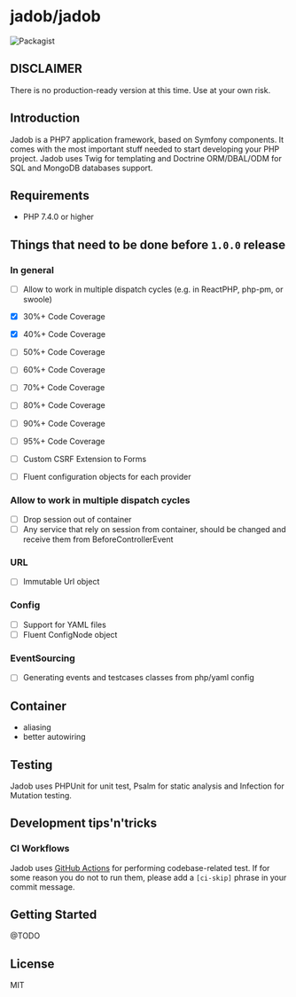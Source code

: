 # jadob/jadob

![Packagist](https://img.shields.io/packagist/l/jadob/jadob.svg)

## DISCLAIMER

There is no production-ready version at this time. Use at your own risk.

## Introduction

Jadob is a PHP7 application framework, based on Symfony components. It comes with the most important
stuff needed to start developing your PHP project.
Jadob uses Twig for templating and Doctrine ORM/DBAL/ODM for SQL and MongoDB databases support.


## Requirements

- PHP 7.4.0 or higher

## Things that need to be done before `1.0.0` release

### In general

* [ ]  Allow to work in multiple dispatch cycles (e.g. in ReactPHP, php-pm, or swoole)
* [x]  30%+ Code Coverage
* [x]  40%+ Code Coverage
* [ ]  50%+ Code Coverage
* [ ]  60%+ Code Coverage
* [ ]  70%+ Code Coverage
* [ ]  80%+ Code Coverage
* [ ]  90%+ Code Coverage
* [ ]  95%+ Code Coverage
* [ ] Custom CSRF Extension to Forms 
* [ ] Fluent configuration objects for each provider


### Allow to work in multiple dispatch cycles

- [ ] Drop session out of container
- [ ] Any service that rely on session from container, should be changed and receive them from BeforeControllerEvent

### URL

* [ ] Immutable Url object
 
### Config

* [ ] Support for YAML files
* [ ] Fluent ConfigNode object

### EventSourcing

* [ ] Generating events and testcases classes from php/yaml config 

## Container
- aliasing
- better autowiring

## Testing

Jadob uses PHPUnit for unit test, Psalm for static analysis and Infection for Mutation testing.


## Development tips'n'tricks

### CI Workflows

Jadob  uses [GitHub Actions](https://github.com/features/actions) for performing codebase-related test. 
If for some reason you do not to run them, please add a `[ci-skip]` phrase in your commit message.

## Getting Started

@TODO

## License 

MIT


